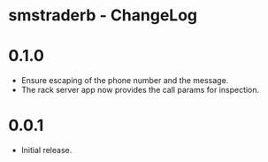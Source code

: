 smstraderb - ChangeLog
======================
# 0.1.0
* Ensure escaping of the phone number and the message.
* The rack server app now provides the call params for inspection.

# 0.0.1
* Initial release.
